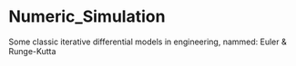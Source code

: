 # Numeric_Simulation
Some classic iterative differential models in engineering, nammed: Euler &amp; Runge-Kutta
